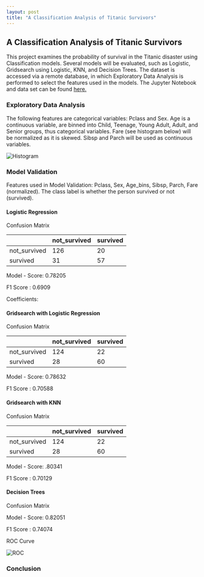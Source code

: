 ```yaml
---
layout: post
title: "A Classification Analysis of Titanic Survivors"
---
```


## A Classification Analysis of Titanic Survivors

This project examines the probability of survival in the Titanic disaster using Classification models. Several models will be evaluated, such as Logistic, Gridsearch using Logistic, KNN, and Decision Trees. The dataset is accessed via a remote database, in which Exploratory Data Analysis is performed to select the features used in the models. The Jupyter Notebook and data set can be found [here.]()

### Exploratory Data Analysis

The following features are categorical variables: Pclass and Sex.
Age is a continuous variable, are binned into Child, Teenage, Young Adult, Adult, and Senior groups, thus categorical variables. Fare (see histogram below) will be normalized as it is skewed. Sibsp and Parch will be used as continuous variables.

![Histogram](https://github.com/adalal80/adalal80.github.io/blob/master/images/project5_histogram.png?raw=true)

### Model Validation

Features used in Model Validation: Pclass, Sex, Age_bins, Sibsp, Parch, Fare (normalized). The class label is whether the person survived or not (survived).

#### Logistic Regression

Confusion Matrix

| 			   |not_survived | survived |     
|--------------|-------------|----------| 
| not_survived |     126     |    20    | 
| survived     |      31     |    57    | 


Model - Score: 0.78205

F1 Score     : 0.6909

Coefficients:


#### Gridsearch with Logistic Regression
Confusion Matrix

| 			   |not_survived | survived |     
|--------------|-------------|----------| 
| not_survived |     124     |    22    | 
| survived     |      28     |    60    | 

Model - Score: 0.78632

F1 Score     : 0.70588

#### Gridsearch with KNN

Confusion Matrix

| 			   |not_survived | survived |     
|--------------|-------------|----------| 
| not_survived |     124     |    22    | 
| survived     |      28     |    60    | 

Model - Score: .80341

F1 Score     : 0.70129

#### Decision Trees
Confusion Matrix

Model - Score: 0.82051

F1 Score     : 0.74074

ROC Curve

![ROC](https://github.com/adalal80/adalal80.github.io/blob/master/images/Project5_ROC.png?raw=true)


### Conclusion


